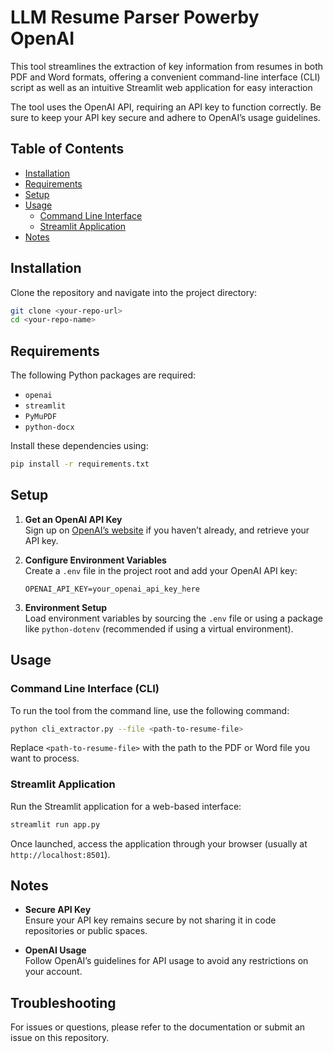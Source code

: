 # LLM Resume Parser Powerby OpenAI

This tool streamlines the extraction of key information from resumes in both PDF and Word formats, offering a convenient command-line interface (CLI) script as well as an intuitive Streamlit web application for easy interaction

The tool uses the OpenAI API, requiring an API key to function correctly. Be sure to keep your API key secure and adhere to OpenAI’s usage guidelines.

## Table of Contents
- [Installation](#installation)
- [Requirements](#requirements)
- [Setup](#setup)
- [Usage](#usage)
  - [Command Line Interface](#command-line-interface-cli)
  - [Streamlit Application](#streamlit-application)
- [Notes](#notes)

## Installation

Clone the repository and navigate into the project directory:

```bash
git clone <your-repo-url>
cd <your-repo-name>
```

## Requirements

The following Python packages are required:

- `openai`
- `streamlit`
- `PyMuPDF`
- `python-docx`

Install these dependencies using:

```bash
pip install -r requirements.txt
```

## Setup

1. **Get an OpenAI API Key**  
   Sign up on [OpenAI’s website](https://openai.com/) if you haven’t already, and retrieve your API key.

2. **Configure Environment Variables**  
   Create a `.env` file in the project root and add your OpenAI API key:
   
   ```plaintext
   OPENAI_API_KEY=your_openai_api_key_here
   ```

3. **Environment Setup**  
   Load environment variables by sourcing the `.env` file or using a package like `python-dotenv` (recommended if using a virtual environment).

## Usage

### Command Line Interface (CLI)

To run the tool from the command line, use the following command:

```bash
python cli_extractor.py --file <path-to-resume-file>
```

Replace `<path-to-resume-file>` with the path to the PDF or Word file you want to process.

### Streamlit Application

Run the Streamlit application for a web-based interface:

```bash
streamlit run app.py
```

Once launched, access the application through your browser (usually at `http://localhost:8501`).

## Notes

- **Secure API Key**  
  Ensure your API key remains secure by not sharing it in code repositories or public spaces.
  
- **OpenAI Usage**  
  Follow OpenAI’s guidelines for API usage to avoid any restrictions on your account.

## Troubleshooting

For issues or questions, please refer to the documentation or submit an issue on this repository.
